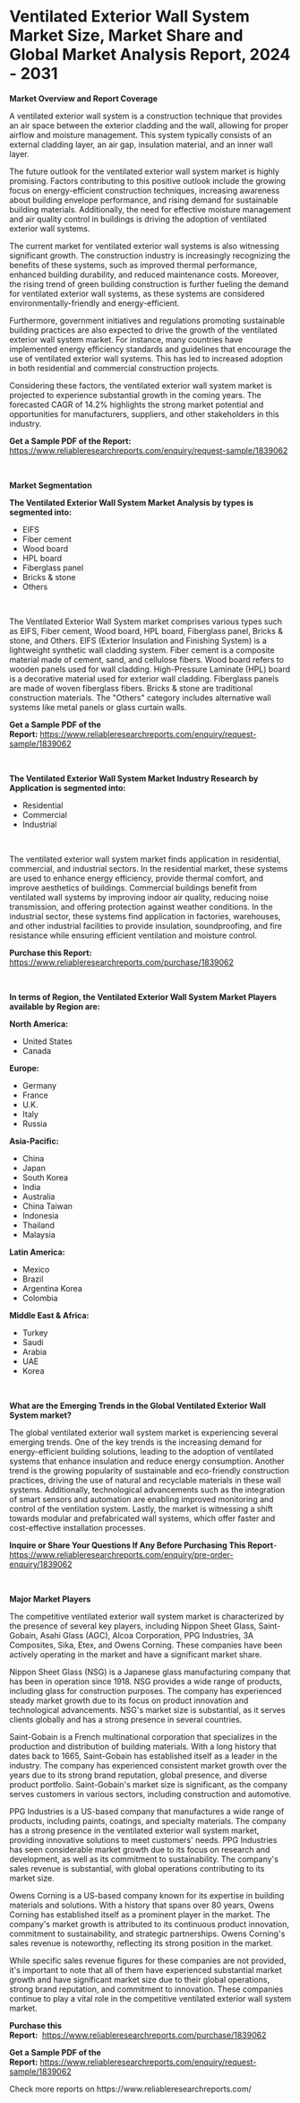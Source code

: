 <p><h1>Ventilated Exterior Wall System Market Size, Market Share and Global Market Analysis Report, 2024 - 2031</h1></p><p><strong>Market Overview and Report Coverage</strong></p>
<p><p>A ventilated exterior wall system is a construction technique that provides an air space between the exterior cladding and the wall, allowing for proper airflow and moisture management. This system typically consists of an external cladding layer, an air gap, insulation material, and an inner wall layer.</p><p>The future outlook for the ventilated exterior wall system market is highly promising. Factors contributing to this positive outlook include the growing focus on energy-efficient construction techniques, increasing awareness about building envelope performance, and rising demand for sustainable building materials. Additionally, the need for effective moisture management and air quality control in buildings is driving the adoption of ventilated exterior wall systems.</p><p>The current market for ventilated exterior wall systems is also witnessing significant growth. The construction industry is increasingly recognizing the benefits of these systems, such as improved thermal performance, enhanced building durability, and reduced maintenance costs. Moreover, the rising trend of green building construction is further fueling the demand for ventilated exterior wall systems, as these systems are considered environmentally-friendly and energy-efficient.</p><p>Furthermore, government initiatives and regulations promoting sustainable building practices are also expected to drive the growth of the ventilated exterior wall system market. For instance, many countries have implemented energy efficiency standards and guidelines that encourage the use of ventilated exterior wall systems. This has led to increased adoption in both residential and commercial construction projects.</p><p>Considering these factors, the ventilated exterior wall system market is projected to experience substantial growth in the coming years. The forecasted CAGR of 14.2% highlights the strong market potential and opportunities for manufacturers, suppliers, and other stakeholders in this industry.</p></p>
<p><strong>Get a Sample PDF of the Report:</strong> <a href="https://www.reliableresearchreports.com/enquiry/request-sample/1839062">https://www.reliableresearchreports.com/enquiry/request-sample/1839062</a></p>
<p>&nbsp;</p>
<p><strong>Market Segmentation</strong></p>
<p><strong>The Ventilated Exterior Wall System Market Analysis by types is segmented into:</strong></p>
<p><ul><li>EIFS</li><li>Fiber cement</li><li>Wood board</li><li>HPL board</li><li>Fiberglass panel</li><li>Bricks & stone</li><li>Others</li></ul></p>
<p>&nbsp;</p>
<p><p>The Ventilated Exterior Wall System market comprises various types such as EIFS, Fiber cement, Wood board, HPL board, Fiberglass panel, Bricks & stone, and Others. EIFS (Exterior Insulation and Finishing System) is a lightweight synthetic wall cladding system. Fiber cement is a composite material made of cement, sand, and cellulose fibers. Wood board refers to wooden panels used for wall cladding. High-Pressure Laminate (HPL) board is a decorative material used for exterior wall cladding. Fiberglass panels are made of woven fiberglass fibers. Bricks & stone are traditional construction materials. The "Others" category includes alternative wall systems like metal panels or glass curtain walls.</p></p>
<p><strong>Get a Sample PDF of the Report:</strong>&nbsp;<a href="https://www.reliableresearchreports.com/enquiry/request-sample/1839062">https://www.reliableresearchreports.com/enquiry/request-sample/1839062</a></p>
<p>&nbsp;</p>
<p><strong>The Ventilated Exterior Wall System Market Industry Research by Application is segmented into:</strong></p>
<p><ul><li>Residential</li><li>Commercial</li><li>Industrial</li></ul></p>
<p>&nbsp;</p>
<p><p>The ventilated exterior wall system market finds application in residential, commercial, and industrial sectors. In the residential market, these systems are used to enhance energy efficiency, provide thermal comfort, and improve aesthetics of buildings. Commercial buildings benefit from ventilated wall systems by improving indoor air quality, reducing noise transmission, and offering protection against weather conditions. In the industrial sector, these systems find application in factories, warehouses, and other industrial facilities to provide insulation, soundproofing, and fire resistance while ensuring efficient ventilation and moisture control.</p></p>
<p><strong>Purchase this Report:</strong>&nbsp; <a href="https://www.reliableresearchreports.com/purchase/1839062">https://www.reliableresearchreports.com/purchase/1839062</a></p>
<p>&nbsp;</p>
<p><strong>In terms of Region, the Ventilated Exterior Wall System Market Players available by Region are:</strong></p>
<p>
    <p> <strong> North America: </strong>
        <ul>
            <li>United States</li>
            <li>Canada</li>
        </ul>
        </p> 
    <p> <strong> Europe: </strong>
        <ul>
            <li>Germany</li>
            <li>France</li>
            <li>U.K.</li>
            <li>Italy</li>
            <li>Russia</li>
        </ul>
        </p> 
    <p> <strong> Asia-Pacific: </strong>
        <ul>
            <li>China</li>
            <li>Japan</li>
            <li>South Korea</li>
            <li>India</li>
            <li>Australia</li>
            <li>China Taiwan</li>
            <li>Indonesia</li>
            <li>Thailand</li>
            <li>Malaysia</li>
        </ul>
        </p> 
    <p> <strong> Latin America: </strong>
        <ul>
            <li>Mexico</li>
            <li>Brazil</li>
            <li>Argentina Korea</li>
            <li>Colombia</li>
        </ul>
        </p> 
    <p> <strong> Middle East & Africa: </strong>
        <ul>
            <li>Turkey</li>
            <li>Saudi</li>
            <li>Arabia</li>
            <li>UAE</li>
            <li>Korea</li>
        </ul>
    </p>
    </p>
<p>&nbsp;</p>
<p><strong>What are the Emerging Trends in the Global Ventilated Exterior Wall System market?</strong></p>
<p><p>The global ventilated exterior wall system market is experiencing several emerging trends. One of the key trends is the increasing demand for energy-efficient building solutions, leading to the adoption of ventilated systems that enhance insulation and reduce energy consumption. Another trend is the growing popularity of sustainable and eco-friendly construction practices, driving the use of natural and recyclable materials in these wall systems. Additionally, technological advancements such as the integration of smart sensors and automation are enabling improved monitoring and control of the ventilation system. Lastly, the market is witnessing a shift towards modular and prefabricated wall systems, which offer faster and cost-effective installation processes.</p></p>
<p><strong>Inquire or Share Your Questions If Any Before Purchasing This Report</strong>- <a href="https://www.reliableresearchreports.com/enquiry/pre-order-enquiry/1839062">https://www.reliableresearchreports.com/enquiry/pre-order-enquiry/1839062</a></p>
<p>&nbsp;</p>
<p><strong>Major Market Players</strong></p>
<p><p>The competitive ventilated exterior wall system market is characterized by the presence of several key players, including Nippon Sheet Glass, Saint-Gobain, Asahi Glass (AGC), Alcoa Corporation, PPG Industries, 3A Composites, Sika, Etex, and Owens Corning. These companies have been actively operating in the market and have a significant market share.</p><p>Nippon Sheet Glass (NSG) is a Japanese glass manufacturing company that has been in operation since 1918. NSG provides a wide range of products, including glass for construction purposes. The company has experienced steady market growth due to its focus on product innovation and technological advancements. NSG's market size is substantial, as it serves clients globally and has a strong presence in several countries.</p><p>Saint-Gobain is a French multinational corporation that specializes in the production and distribution of building materials. With a long history that dates back to 1665, Saint-Gobain has established itself as a leader in the industry. The company has experienced consistent market growth over the years due to its strong brand reputation, global presence, and diverse product portfolio. Saint-Gobain's market size is significant, as the company serves customers in various sectors, including construction and automotive.</p><p>PPG Industries is a US-based company that manufactures a wide range of products, including paints, coatings, and specialty materials. The company has a strong presence in the ventilated exterior wall system market, providing innovative solutions to meet customers' needs. PPG Industries has seen considerable market growth due to its focus on research and development, as well as its commitment to sustainability. The company's sales revenue is substantial, with global operations contributing to its market size.</p><p>Owens Corning is a US-based company known for its expertise in building materials and solutions. With a history that spans over 80 years, Owens Corning has established itself as a prominent player in the market. The company's market growth is attributed to its continuous product innovation, commitment to sustainability, and strategic partnerships. Owens Corning's sales revenue is noteworthy, reflecting its strong position in the market.</p><p>While specific sales revenue figures for these companies are not provided, it's important to note that all of them have experienced substantial market growth and have significant market size due to their global operations, strong brand reputation, and commitment to innovation. These companies continue to play a vital role in the competitive ventilated exterior wall system market.</p></p>
<p><strong>Purchase this Report:</strong>&nbsp;&nbsp;<a href="https://www.reliableresearchreports.com/purchase/1839062">https://www.reliableresearchreports.com/purchase/1839062</a></p>
<p></p>
<p><strong>Get a Sample PDF of the Report:</strong>&nbsp;<a href="https://www.reliableresearchreports.com/enquiry/request-sample/1839062">https://www.reliableresearchreports.com/enquiry/request-sample/1839062</a></p>
<p>Check more reports on https://www.reliableresearchreports.com/</p>